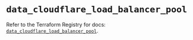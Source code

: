 # `data_cloudflare_load_balancer_pool`

Refer to the Terraform Registry for docs: [`data_cloudflare_load_balancer_pool`](https://registry.terraform.io/providers/cloudflare/cloudflare/5.8.2/docs/data-sources/load_balancer_pool).
